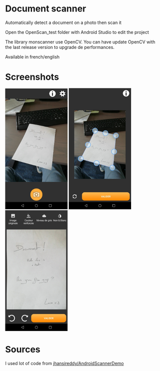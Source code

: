 # Document scanner
Automatically detect a document on a photo then scan it

Open the OpenScan_test folder with Android Studio to edit the project

The library monscanner use OpenCV. You can have update OpenCV with the last release version to upgrade de performances.

Available in french/english

# Screenshots
<img src="screenshots/appareilperso.jpg" width=200px/>    <img src="screenshots/contours.jpg" width=200px/>    <img src="screenshots/filtres.jpg" width=200px/>

# Sources
I used lot of code from <a href="https://github.com/jhansireddy/AndroidScannerDemo">jhansireddy/AndroidScannerDemo</a>

